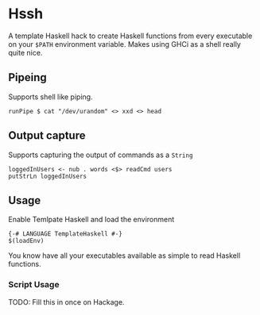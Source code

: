 # Hssh

A template Haskell hack to create Haskell functions from every executable on
your `$PATH` environment variable. Makes using GHCi as a shell really quite
nice.

## Pipeing

Supports shell like piping.

    runPipe $ cat "/dev/urandom" <> xxd <> head

## Output capture

Supports capturing the output of commands as a `String`

    loggedInUsers <- nub . words <$> readCmd users
    putStrLn loggedInUsers

## Usage

Enable Temlpate Haskell and load the environment

    {-# LANGUAGE TemplateHaskell #-}
    $(loadEnv)

You know have all your executables available as simple to read
Haskell functions.

### Script Usage

TODO: Fill this in once on Hackage.
    
